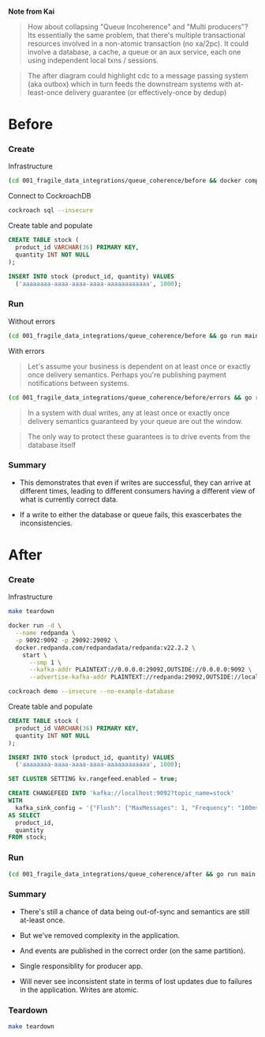 **Note from Kai**

> How about collapsing "Queue Incoherence" and "Multi producers"? Its essentially the same problem, that there's multiple transactional resources involved in a non-atomic transaction (no xa/2pc). It could involve a database, a cache, a queue or an aux service, each one using independent local txns / sessions.

> The after diagram could highlight cdc to a message passing system (aka outbox) which in turn feeds the downstream systems with at-least-once delivery guarantee (or effectively-once by dedup)

# Before

### Create

Infrastructure

``` sh
(cd 001_fragile_data_integrations/queue_coherence/before && docker compose up -d)
```

Connect to CockroachDB

``` sh
cockroach sql --insecure
```

Create table and populate

``` sql
CREATE TABLE stock (
  product_id VARCHAR(36) PRIMARY KEY,
  quantity INT NOT NULL
);

INSERT INTO stock (product_id, quantity) VALUES
  ('aaaaaaaa-aaaa-aaaa-aaaa-aaaaaaaaaaaa', 1000);
```

### Run

Without errors

``` sh
(cd 001_fragile_data_integrations/queue_coherence/before && go run main.go -r 100ms -w 250ms -f)
```

With errors

> Let's assume your business is dependent on at least once or exactly once delivery semantics. Perhaps you're publishing payment notifications between systems.

``` sh
(cd 001_fragile_data_integrations/queue_coherence/before/errors && go run main.go -w 100ms)
```

> In a system with dual writes, any at least once or exactly once delivery semantics guaranteed by your queue are out the window.

> The only way to protect these guarantees is to drive events from the database itself

### Summary

* This demonstrates that even if writes are successful, they can arrive at different times, leading to different consumers having a different view of what is currently correct data.

* If a write to either the database or queue fails, this exascerbates the inconsistencies.

# After

### Create

Infrastructure

``` sh
make teardown

docker run -d \
  --name redpanda \
  -p 9092:9092 -p 29092:29092 \
  docker.redpanda.com/redpandadata/redpanda:v22.2.2 \
    start \
      --smp 1 \
      --kafka-addr PLAINTEXT://0.0.0.0:29092,OUTSIDE://0.0.0.0:9092 \
      --advertise-kafka-addr PLAINTEXT://redpanda:29092,OUTSIDE://localhost:9092

cockroach demo --insecure --no-example-database
```

Create table and populate

``` sql
CREATE TABLE stock (
  product_id VARCHAR(36) PRIMARY KEY,
  quantity INT NOT NULL
);

INSERT INTO stock (product_id, quantity) VALUES
  ('aaaaaaaa-aaaa-aaaa-aaaa-aaaaaaaaaaaa', 1000);

SET CLUSTER SETTING kv.rangefeed.enabled = true;

CREATE CHANGEFEED INTO 'kafka://localhost:9092?topic_name=stock'
WITH
  kafka_sink_config = '{"Flush": {"MaxMessages": 1, "Frequency": "100ms"}, "RequiredAcks": "ONE"}'
AS SELECT
  product_id,
  quantity
FROM stock;
```

### Run

``` sh
(cd 001_fragile_data_integrations/queue_coherence/after && go run main.go -r 100ms -w 1s)
```

### Summary

* There's still a chance of data being out-of-sync and semantics are still at-least once.

* But we've removed complexity in the application.

* And events are published in the correct order (on the same partition).

* Single responsiblity for producer app.

* Will never see inconsistent state in terms of lost updates due to failures in the application. Writes are atomic.

### Teardown

``` sh
make teardown
```